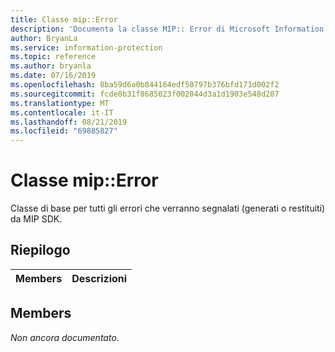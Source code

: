 ```yaml
---
title: Classe mip::Error
description: 'Documenta la classe MIP:: Error di Microsoft Information Protection (MIP) SDK.'
author: BryanLa
ms.service: information-protection
ms.topic: reference
ms.author: bryanla
ms.date: 07/16/2019
ms.openlocfilehash: 8ba59d6a0b844164edf50797b376bfd171d002f2
ms.sourcegitcommit: fcde8b31f8685023f002044d3a1d1903e548d207
ms.translationtype: MT
ms.contentlocale: it-IT
ms.lasthandoff: 08/21/2019
ms.locfileid: "69885827"
---
```

# <a name="class-miperror"></a>Classe mip::Error 
Classe di base per tutti gli errori che verranno segnalati (generati o restituiti) da MIP SDK.
  
## <a name="summary"></a>Riepilogo
 Members                        | Descrizioni                                
--------------------------------|---------------------------------------------
  
## <a name="members"></a>Members
_Non ancora documentato._
